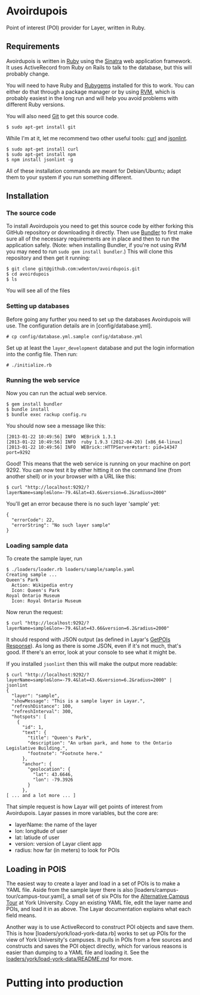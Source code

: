 Avoirdupois
===========

Point of interest (POI) provider for Layer, written in Ruby.

## Requirements

Avoirdupois is written in [Ruby](http://www.ruby-lang.org/en/) using the [Sinatra](http://www.sinatrarb.com/) web application framework.  It uses ActiveRecord from Ruby on Rails to talk to the database, but this will probably change.

You will need to have Ruby and [Rubygems](http://rubygems.org/) installed for this to work.  You can either do that through a package manager or by using [RVM](https://rvm.io/), which is probably easiest in the long run and will help you avoid problems with different Ruby versions.

You will also need [Git](http://git-scm.com/) to get this source code.

    $ sudo apt-get install git

While I'm at it, let me recommend two other useful tools: [curl](http://curl.haxx.se/) and [jsonlint](https://github.com/zaach/jsonlint).

    $ sudo apt-get install curl
    $ sudo apt-get install npm
	$ npm install jsonlint -g

All of these installation commands are meant for Debian/Ubuntu; adapt them to your system if you run something different.

## Installation

### The source code

To install Avoirdupois you need to get this source code by either forking this GitHub repository or downloading it directly.  Then use [Bundler](http://gembundler.com/) to first make sure all of the necessary requirements are in place and then to run the application safely.  (Note: when installing Bundler, if you're not using RVM you may need to run `sudo gem install bundler`.)  This will clone this repository and then get it running:

    $ git clone git@github.com:wdenton/avoirdupois.git
    $ cd avoirdupois
    $ ls

You will see all of the files

### Setting up databases

Before going any further you need to set up the databases Avoirdupois will use.  The configuration details are in [config/database.yml].

	# cp config/database.yml.sample config/database.yml

Set up at least the `layer_development` database and put the login information into the config file.  Then run:

    # ./initialize.rb

### Running the web service

Now you can run the actual web service.

    $ gem install bundler
    $ bundle install
    $ bundle exec rackup config.ru

You should now see a message like this:

    [2013-01-22 10:49:56] INFO  WEBrick 1.3.1
    [2013-01-22 10:49:56] INFO  ruby 1.9.3 (2012-04-20) [x86_64-linux]
    [2013-01-22 10:49:56] INFO  WEBrick::HTTPServer#start: pid=14347 port=9292

Good! This means that the web service is running on your machine on port 9292.  You can now test it by either hitting it on the command line (from another shell) or in your browser with a URL like this:

    $ curl "http://localhost:9292/?layerName=sample&lon=-79.4&lat=43.6&version=6.2&radius=2000"

You'll get an error because there is no such layer 'sample' yet:

    {
      "errorCode": 22,
      "errorString": "No such layer sample"
    }

### Loading sample data

To create the sample layer, run

	$ ./loaders/loader.rb loaders/sample/sample.yaml
    Creating sample ...
    Queen's Park
      Action: Wikipedia entry
      Icon: Queen's Park
    Royal Ontario Museum
      Icon: Royal Ontario Museum

Now rerun the request:

    $ curl "http://localhost:9292/?layerName=sample&lon=-79.4&lat=43.66&version=6.2&radius=2000"

It should respond with JSON output (as defined in Layar's [GetPOIs Response](https://www.layar.com/documentation/browser/api/getpois-response/)). As long as there is some JSON, even if it's not much, that's good.  If there's an error, look at your console to see what it might be.

If you installed `jsonlint` then this will make the output more readable:

    $ curl "http://localhost:9292/?layerName=sample&lon=-79.4&lat=43.6&version=6.2&radius=2000" | jsonlint
    {
      "layer": "sample",
      "showMessage": "This is a sample layer in Layar.",
      "refreshDistance": 100,
      "refreshInterval": 300,
      "hotspots": [
        {
          "id": 1,
          "text": {
            "title": "Queen's Park",
            "description": "An urban park, and home to the Ontario Legislative Building.",
            "footnote": "Footnote here."
          },
          "anchor": {
            "geolocation": {
              "lat": 43.6646,
              "lon": -79.3926
            }
          },
    [ ... and a lot more ... ]

That simple request is how Layar will get points of interest from Avoirdupois. Layar passes in more variables, but the core are:

* layerName: the name of the layer
* lon: longitude of user
* lat: latiude of user
* version: version of Layar client app
* radius: how far (in meters) to look for POIs

## Loading in POIS

The easiest way to create a layer and load in a set of POIs is to make a YAML file.  Aside from the sample layer there is also [loaders/campus-tour/campus-tour.yaml], a small set of six POIs for the [Alternative Campus Tour](http://alternativecampustour.info.yorku.ca/) at York University.  Copy an existing YAML file, edit the layer name and POIs, and load it in as above.  The Layar documentation explains what each field means.

Another way is to use ActiveRecord to construct POI objects and save them. This is how [loaders/york/load-york-data.rb] works to set up POIs for the view of York University's campuses.  It pulls in POIs from a few sources and constructs and saves the POI object directly, which for various reasons is easier than dumping to a YAML file and loading it. See the [loaders/york/load-york-data/README.md](README) for more.

# Putting into production


